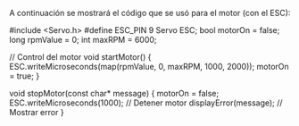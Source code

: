 A continuación se mostrará el código que se usó para el motor (con el ESC):

#include <Servo.h>
#define ESC_PIN 9
Servo ESC;
bool motorOn = false;
long rpmValue = 0;
int maxRPM = 6000;

// Control del motor
void startMotor() {
    ESC.writeMicroseconds(map(rpmValue, 0, maxRPM, 1000, 2000));
    motorOn = true;
}

void stopMotor(const char* message) {
    motorOn = false;
    ESC.writeMicroseconds(1000);  // Detener motor
    displayError(message);         // Mostrar error
}

